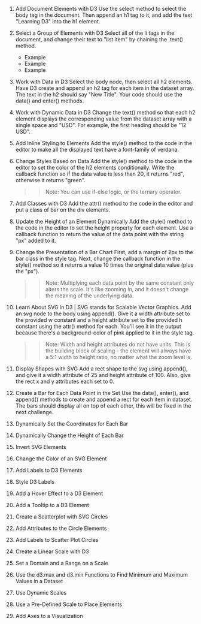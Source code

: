 

01.   Add Document Elements with D3
         Use the select method to select the body tag in the document. Then append an h1 tag to it, and add the text "Learning D3" into the h1 element.
            <body>
               <script>
                  // Add your code below this line
                     d3.select("body")
                        .append("h1")
                        .text("Learning D3");
                  // Add your code above this line
               </script>
            </body>

02.   Select a Group of Elements with D3
         Select all of the li tags in the document, and change their text to "list item" by chaining the .text() method.
            <body>
               <ul>
                  <li>Example</li>
                  <li>Example</li>
                  <li>Example</li>
               </ul>
               <script>
                  // Add your code below this line
                     d3.selectAll("li")
                        .text("list item");
                  // Add your code above this line
               </script>
            </body>

03.   Work with Data in D3
         Select the body node, then select all h2 elements. Have D3 create and append an h2 tag for each item in the dataset array. The text in the h2 should say "New Title". Your code should use the data() and enter() methods.
            <body>
               <script>
                  const dataset = [12, 31, 22, 17, 25, 18, 29, 14, 9];
                  // Add your code below this line
                     d3.select("body").selectAll("h2")
                        .data(dataset)
                        .enter()
                        .append("h2")
                        .text("New Title");
                  // Add your code above this line
               </script>
            </body>

04.   Work with Dynamic Data in D3
         Change the text() method so that each h2 element displays the corresponding value from the dataset array with a single space and "USD". For example, the first heading should be "12 USD".
            <body>
               <script>
                  const dataset = [12, 31, 22, 17, 25, 18, 29, 14, 9];
                  d3.select("body").selectAll("h2")
                     .data(dataset)
                     .enter()
                     .append("h2")
                     // Add your code below this line
                        .text((d) => d + " USD");
                     // Add your code above this line
               </script>
            </body>

05.   Add Inline Styling to Elements
         Add the style() method to the code in the editor to make all the displayed text have a font-family of verdana.
            <body>
               <script>
                  const dataset = [12, 31, 22, 17, 25, 18, 29, 14, 9];
                  d3.select("body").selectAll("h2")
                     .data(dataset)
                     .enter()
                     .append("h2")
                     .text((d) => (d + " USD"))
                     // Add your code below this line
                        .style("font-family", "verdana");
                     // Add your code above this line
               </script>
            </body>

06.   Change Styles Based on Data
         Add the style() method to the code in the editor to set the color of the h2 elements conditionally. Write the callback function so if the data value is less than 20, it returns "red", otherwise it returns "green".
         >> Note: You can use if-else logic, or the ternary operator.
            <body>
               <script>
                  const dataset = [12, 31, 22, 17, 25, 18, 29, 14, 9];
                  d3.select("body").selectAll("h2")
                     .data(dataset)
                     .enter()
                     .append("h2")
                     .text((d) => (d + " USD"))
                     // Add your code below this line
                        .style("color", (d) => {
                           if (d < 20) {
                              return "red"
                           } else {
                              return "green"
                           }
                        });
                     // Add your code above this line
               </script>
            </body>

07.   Add Classes with D3
         Add the attr() method to the code in the editor and put a class of bar on the div elements.
            <style>
               .bar {
                  width: 25px;
                  height: 100px;
                  display: inline-block;
                  background-color: blue;
               }
            </style>
            <body>
               <script>
                  const dataset = [12, 31, 22, 17, 25, 18, 29, 14, 9];
                  d3.select("body").selectAll("div")
                     .data(dataset)
                     .enter()
                     .append("div")
                     // Add your code below this line
                        .attr("class", "bar");
                     // Add your code above this line
               </script>
            </body>

08.   Update the Height of an Element Dynamically
         Add the style() method to the code in the editor to set the height property for each element. Use a callback function to return the value of the data point with the string "px" added to it.
            <style>
               .bar {
                  width: 25px;
                  height: 100px;
                  display: inline-block;
                  background-color: blue;
               }
            </style>
            <body>
               <script>
                  const dataset = [12, 31, 22, 17, 25, 18, 29, 14, 9];
                  d3.select("body").selectAll("div")
                     .data(dataset)
                     .enter()
                     .append("div")
                     .attr("class", "bar")
                     // Add your code below this line
                        .style("height", (d) => d);
                     // Add your code above this line
               </script>
            </body>
09.   Change the Presentation of a Bar Chart
         First, add a margin of 2px to the bar class in the style tag. Next, change the callback function in the style() method so it returns a value 10 times the original data value (plus the "px").
         >> Note: Multiplying each data point by the same constant only alters the scale. It's like zooming in, and it doesn't change the meaning of the underlying data.
            <style>
               .bar {
                  width: 25px;
                  height: 100px;
                  /* Add your code below this line */
                     margin: 2px;
                  /* Add your code above this line */
                  display: inline-block;
                  background-color: blue;
               }
            </style>
            <body>
               <script>
                  const dataset = [12, 31, 22, 17, 25, 18, 29, 14, 9];
                  d3.select("body").selectAll("div")
                     .data(dataset)
                     .enter()
                     .append("div")
                     .attr("class", "bar")
                     // Add your code below this line
                        .style("height", (d) => (d*10 + "px"))
                     // Add your code above this line
               </script>
            </body>

10.   Learn About SVG in D3 | SVG stands for Scalable Vector Graphics.
         Add an svg node to the body using append(). Give it a width attribute set to the provided w constant and a height attribute set to the provided h constant using the attr() method for each. You'll see it in the output because there's a background-color of pink applied to it in the style tag.
         >> Note: Width and height attributes do not have units. This is the building block of scaling - the element will always have a 5:1 width to height ratio, no matter what the zoom level is.
            <style>
               svg {
                  background-color: pink;
               }
            </style>
            <body>
               <script>
                  const dataset = [12, 31, 22, 17, 25, 18, 29, 14, 9];
                  const w = 500;
                  const h = 100;
                  const svg = d3.select("body");
                  // Add your code below this line
                     .append("svg")
                     .attr("width", (w))
                     .attr("height", (h));
                  // Add your code above this line
               </script>
            </body>

11.   Display Shapes with SVG
         Add a rect shape to the svg using append(), and give it a width attribute of 25 and height attribute of 100. Also, give the rect x and y attributes each set to 0.
            <body>
               <script>
                  const dataset = [12, 31, 22, 17, 25, 18, 29, 14, 9];
                  const w = 500;
                  const h = 100;
                  const svg = d3.select("body")
                     .append("svg")
                     .attr("width", w)
                     .attr("height", h)
                  // Add your code below this line
                     .append("rect")
                     .attr("width", 25)
                     .attr("height", 100)
                     .attr("x", 0)
                     .attr("y", 0);
                  // Add your code above this line
               </script>
            </body>

12.   Create a Bar for Each Data Point in the Set
         Use the data(), enter(), and append() methods to create and append a rect for each item in dataset. The bars should display all on top of each other, this will be fixed in the next challenge.
            <body>
               <script>
                  const dataset = [12, 31, 22, 17, 25, 18, 29, 14, 9];
                  const w = 500;
                  const h = 100;
                  const svg = d3.select("body")
                     .append("svg")
                     .attr("width", w)
                     .attr("height", h);
                  svg.selectAll("rect")
                  // Add your code below this line
                  // Add your code above this line
                     .attr("x", 0)
                     .attr("y", 0)
                     .attr("width", 25)
                     .attr("height", 100);
               </script>
            </body>

13.   Dynamically Set the Coordinates for Each Bar
14.   Dynamically Change the Height of Each Bar
15.   Invert SVG Elements
16.   Change the Color of an SVG Element
17.   Add Labels to D3 Elements
18.   Style D3 Labels
19.   Add a Hover Effect to a D3 Element
20.   Add a Tooltip to a D3 Element
21.   Create a Scatterplot with SVG Circles
22.   Add Attributes to the Circle Elements
23.   Add Labels to Scatter Plot Circles
24.   Create a Linear Scale with D3
25.   Set a Domain and a Range on a Scale
26.   Use the d3.max and d3.min Functions to Find Minimum and Maximum Values in a Dataset
27.   Use Dynamic Scales
28.   Use a Pre-Defined Scale to Place Elements
29.   Add Axes to a Visualization
